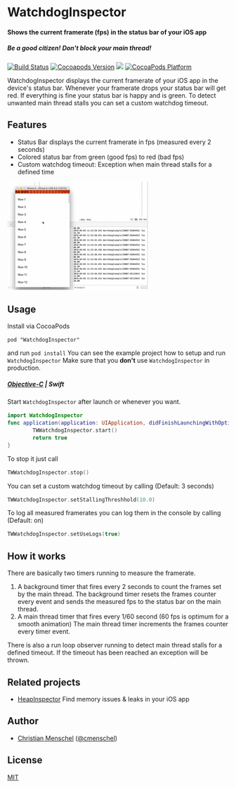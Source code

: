 # WatchdogInspector
#### Shows the current framerate (fps) in the status bar of your iOS app
##### Be a good citizen! Don't block your main thread!
[![Build Status](https://api.travis-ci.org/tapwork/WatchdogInspector.svg?style=flat)](https://travis-ci.org/tapwork/WatchdogInspector)
[![Cocoapods Version](http://img.shields.io/cocoapods/v/WatchdogInspector.svg?style=flat)](https://github.com/tapwork/WatchdogInspector/blob/master/WatchdogInspector.podspec)
[![](http://img.shields.io/cocoapods/l/WatchdogInspector.svg?style=flat)](https://github.com/tapwork/WatchdogInspector/blob/master/LICENSE)
[![CocoaPods Platform](http://img.shields.io/cocoapods/p/WatchdogInspector.svg?style=flat)]()

WatchdogInspector displays the current framerate of your iOS app in the device's status bar.
Whenever your framerate drops your status bar will get red. If everything is fine your status bar is happy and is green.
To detect unwanted main thread stalls you can set a custom watchdog timeout.

## Features
* Status Bar displays the current framerate in fps (measured every 2 seconds)
* Colored status bar from green (good fps) to red (bad fps)
* Custom watchdog timeout: Exception when main thread stalls for a defined time

![screencast](screencast.gif)

## Usage
Install via CocoaPods
```
pod "WatchdogInspector"
```
and run `pod install`
You can see the example project how to setup and run `WatchdogInspector`
Make sure that you **don't** use `WatchdogInspector` in production.

##### [Objective-C](README.md)  |  Swift
Start `WatchdogInspector` after launch or whenever you want.
```Swift
import WatchdogInspector
func application(application: UIApplication, didFinishLaunchingWithOptions launchOptions: [NSObject: AnyObject]?) -> Bool {
        TWWatchdogInspector.start()
        return true
}
```
To stop it just call
```Swift
TWWatchdogInspector.stop()
```
You can set a custom watchdog timeout by calling (Default: 3 seconds)
```Swift
TWWatchdogInspector.setStallingThreshhold(10.0)
```
To log all measured framerates you can log them in the console by calling (Default: on)
```Swift
TWWatchdogInspector.setUseLogs(true)
```

## How it works
There are basically two timers running to measure the framerate.
1. A background timer that fires every 2 seconds to count the frames set by the main thread.
The background timer resets the frames counter every event and sends the measured fps to the status bar on the main thread.
2. A main thread timer that fires every 1/60 second (60 fps is optimum for a smooth animation) The main thread timer increments the frames counter every timer event.

There is also a run loop observer running to detect main thread stalls for a defined timeout. If the timeout has been reached an exception will be thrown.

## Related projects
* [HeapInspector](https://github.com/tapwork/HeapInspector-for-iOS)
Find memory issues & leaks in your iOS app

## Author
* [Christian Menschel](http://github.com/tapwork) ([@cmenschel](https://twitter.com/cmenschel))

## License
[MIT](LICENSE)
